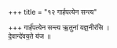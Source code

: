 +++
title = "१२ गार्हपत्येन सन्त्य"

+++
गार्ह॑पत्येन सन्त्य ऋ॒तुना॑ यज्ञ॒नीर॑सि ।  
दे॒वान्दे॑वय॒ते य॑ज ॥